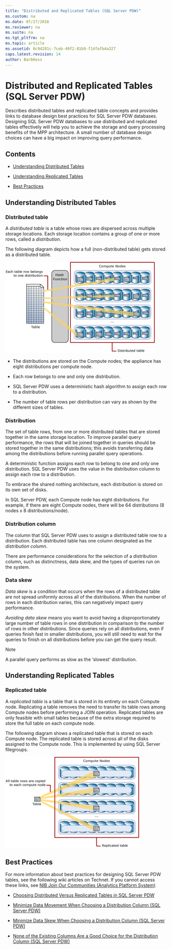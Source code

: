 ```yaml
---
title: "Distributed and Replicated Tables (SQL Server PDW)"
ms.custom: na
ms.date: 07/27/2016
ms.reviewer: na
ms.suite: na
ms.tgt_pltfrm: na
ms.topic: article
ms.assetid: 0c94281c-7ceb-49f2-81b9-f14fafb4a327
caps.latest.revision: 14
author: BarbKess
---
```

# Distributed and Replicated Tables (SQL Server PDW)
Describes distributed tables and replicated table concepts and provides links to database design best practices for SQL Server PDW databases. Designing SQL Server PDW databases to use distributed and replicated tables effectively will help you to achieve the storage and query processing benefits of the MPP architecture. A small number of database design choices can have a big impact on improving query performance.  
  
## Contents  
  
-   [Understanding Distributed Tables](#Distributed)  
  
-   [Understanding Replicated Tables](#Replicated)  
  
-   [Best Practices](#BestPractices)  
  
## <a name="Distributed"></a>Understanding Distributed Tables  
  
### Distributed table  
A *distributed table* is a table whose rows are dispersed across multiple storage locations. Each storage location contains a group of one or more rows, called a *distribution*.  
  
The following diagram depicts how a full (non-distributed table) gets stored as a distributed table.  
  
![Distributed Table](../../mpp/sqlpdw/media/SQL_Server_ADW_DistributedTable.png "SQL_Server_ADW_DistributedTable")  
  
-   The distributions are stored on the Compute nodes; the appliance has eight distributions per compute node.  
  
-   Each row belongs to one and only one distribution.  
  
-   SQL Server PDW uses a deterministic hash algorithm to assign each row to a distribution.  
  
-   The number of table rows per distribution can vary as shown by the different sizes of tables.  
  
### Distribution  
The set of table rows, from one or more distributed tables that are stored together in the same storage location. To improve parallel query performance, the rows that will be joined together in queries should be stored together in the same distributions; this avoids transferring data among the distributions before running parallel query operations.  
  
A deterministic function assigns each row to belong to one and only one distribution. SQL Server PDW uses the value in the distribution column to assign each row to a distribution.  
  
To embrace the shared nothing architecture, each distribution is stored on its own set of disks.  
  
In SQL Server PDW, each Compute node has eight distributions. For example, if there are eight Compute nodes, there will be 64 distributions (8 nodes x 8 distributions/node).  
  
### Distribution column  
The column that SQL Server PDW uses to assign a distributed table row to a distribution. Each distributed table has one column designated as the *distribution column*.  
  
There are performance considerations for the selection of a distribution column, such as distinctness, data skew, and the types of queries run on the system.  
  
### Data skew  
*Data skew* is a condition that occurs when the rows of a distributed table are not spread uniformly across all of the distributions. When the number of rows in each distribution varies, this can negatively impact query performance.  
  
*Avoiding data skew* means you want to avoid having a disproportionately large number of table rows in one distribution in comparison to the number of rows in other distributions. Since queries rely on all distributions, even if queries finish fast in smaller distributions, you will still need to wait for the queries to finish on all distributions before you can get the query result.  
  
> [!NOTE]  
> A parallel query performs as slow as the ‘slowest’ distribution.  
  
## <a name="Replicated"></a>Understanding Replicated Tables  
  
### Replicated table  
A *replicated table* is a table that is stored in its entirety on each Compute node. Replicating a table removes the need to transfer its table rows among Compute nodes before performing a JOIN operation. Replicated tables are only feasible with small tables because of the extra storage required to store the full table on each compute node.  
  
The following diagram shows a replicated table that is stored on each Compute node. The replicated table is stored across all of the disks assigned to the Compute node. This is implemented by using SQL Server filegroups.  
  
![Replicated Table Stored on All Compute Nodes](../../mpp/sqlpdw/media/SQL_Server_ADW_ReplicatedTable.png "SQL_Server_ADW_ReplicatedTable")  
  
## <a name="BestPractices"></a>Best Practices  
For more information about best practices for designing SQL Server PDW tables, see the following wiki articles on Technet. If you cannot access these links, see [NIB Join Our Communities  (Analytics Platform System)](../Topic/NIB%20Join%20Our%20Communities%20%20(Analytics%20Platform%20System).md)  
  
-   [Choosing Distributed Versus Replicated Tables in SQL Server PDW](http://go.microsoft.com/fwlink/?LinkId=247627)  
  
-   [Minimize Data Movement When Choosing a Distribution Column &#40;SQL Server PDW&#41;](../../mpp/sqlpdw/minimize-data-movement-when-choosing-a-distribution-column-sql-server-pdw.md)  
  
-   [Minimize Data Skew When Choosing a Distribution Column &#40;SQL Server PDW&#41;](../../mpp/sqlpdw/minimize-data-skew-when-choosing-a-distribution-column-sql-server-pdw.md)  
  
-   [None of the Existing Columns Are a Good Choice for the Distribution Column &#40;SQL Server PDW&#41;](../../mpp/sqlpdw/none-of-the-existing-columns-are-a-good-choice-for-the-distribution-column-sql-server-pdw.md)  
  
